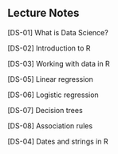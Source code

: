 ## Lecture Notes

[DS-01] What is Data Science?

[DS-02] Introduction to R

[DS-03] Working with data in R

[DS-05] Linear regression

[DS-06] Logistic regression

[DS-07] Decision trees

[DS-08] Association rules

[DS-04] Dates and strings in R
